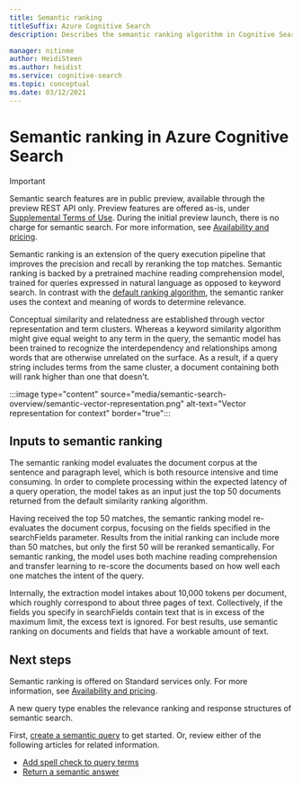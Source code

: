 ```yaml
---
title: Semantic ranking
titleSuffix: Azure Cognitive Search
description: Describes the semantic ranking algorithm in Cognitive Search.

manager: nitinme
author: HeidiSteen
ms.author: heidist
ms.service: cognitive-search
ms.topic: conceptual
ms.date: 03/12/2021
---
```


# Semantic ranking in Azure Cognitive Search

> [!IMPORTANT]
> Semantic search features are in public preview, available through the preview REST API only. Preview features are offered as-is, under [Supplemental Terms of Use](https://azure.microsoft.com/support/legal/preview-supplemental-terms/). During the initial preview launch, there is no charge for semantic search. For more information, see [Availability and pricing](semantic-search-overview.md#availability-and-pricing).

Semantic ranking is an extension of the query execution pipeline that improves the precision and recall by reranking the top matches. Semantic ranking is backed by a pretrained machine reading comprehension model, trained for queries expressed in natural language as opposed to keyword search. In contrast with the [default ranking algorithm](index-ranking-similarity.md), the semantic ranker uses the context and meaning of words to determine relevance. 

Conceptual similarity and relatedness are established through vector representation and term clusters. Whereas a keyword similarity algorithm might give equal weight to any term in the query, the semantic model has been trained to recognize the interdependency and relationships among words that are otherwise unrelated on the surface. As a result, if a query string includes terms from the same cluster, a document containing both will rank higher than one that doesn't.

:::image type="content" source="media/semantic-search-overview/semantic-vector-representation.png" alt-text="Vector representation for context" border="true":::

## Inputs to semantic ranking

The semantic ranking model evaluates the document corpus at the sentence and paragraph level, which is both resource intensive and time consuming. In order to complete processing within the expected latency of a query operation, the model takes as an input just the top 50 documents returned from the default similarity ranking algorithm.

Having received the top 50 matches, the semantic ranking model re-evaluates the document corpus, focusing on the fields specified in the searchFields parameter. Results from the initial ranking can include more than 50 matches, but only the first 50 will be reranked semantically. For semantic ranking, the model uses both machine reading comprehension and transfer learning to re-score the documents based on how well each one matches the intent of the query.

Internally, the extraction model intakes about 10,000 tokens per document, which roughly correspond to about three pages of text. Collectively, if the fields you specify in searchFields contain text that is in excess of the maximum limit, the excess text is ignored. For best results, use semantic ranking on documents and fields that have a workable amount of text.

## Next steps

Semantic ranking is offered on Standard services only. For more information, see [Availability and pricing](semantic-search-overview.md#availability-and-pricing).

A new query type enables the relevance ranking and response structures of semantic search.

First, [create a semantic query](semantic-how-to-query-request.md) to get started. Or, review either of the following articles for related information.

+ [Add spell check to query terms](speller-how-to-add.md)
+ [Return a semantic answer](semantic-answers.md)